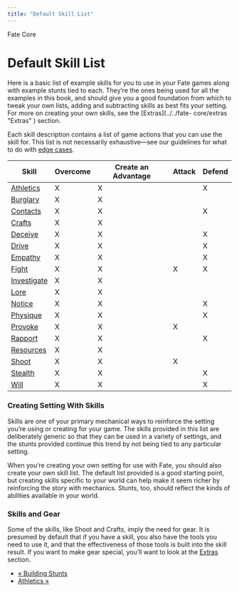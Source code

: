 ```yaml
---
title: "Default Skill List"
---
```

    
Fate Core

#  Default Skill List

Here is a basic list of example skills for you to use in your Fate games along
with example stunts tied to each. They’re the ones being used for all the
examples in this book, and should give you a good foundation from which to
tweak your own lists, adding and subtracting skills as best fits your setting.
For more on creating your own skills, see the [Extras](../../fate-
core/extras "Extras" ) section.

Each skill description contains a list of game actions that you can use the
skill for. This list is not necessarily exhaustive—see our guidelines for what
to do with [edge cases](../../fate-core/what-do-during-play).

Skill| Overcome| Create an Advantage| Attack| Defend  
---|---|---|---|---  
[Athletics](../../fate-core/athletics)| X| X|  | X  
[Burglary](../../fate-core/burglary)| X| X|  |  
[Contacts](../../fate-core/contacts)| X| X|  | X  
[Crafts](../../fate-core/crafts)| X| X|  |  
[Deceive](../../fate-core/deceive)| X| X|  | X  
[Drive](../../fate-core/drive)| X| X|  | X  
[Empathy](../../fate-core/empathy)| X| X|  | X  
[Fight](../../fate-core/fight)| X| X| X| X  
[Investigate](../../fate-core/investigate)| X| X|  |  
[Lore](../../fate-core/lore)| X| X|  |  
[Notice](../../fate-core/notice)| X| X|  | X  
[Physique](../../fate-core/physique)| X| X|  | X  
[Provoke](../../fate-core/provoke)| X| X| X|  
[Rapport](../../fate-core/rapport)| X| X|  | X  
[Resources](../../fate-core/resources)| X| X|  |  
[Shoot](../../fate-core/shoot)| X| X| X|  
[Stealth](../../fate-core/stealth)| X| X|  | X  
[Will](../../fate-core/will)| X| X|  | X  
  
### Creating Setting With Skills

Skills are one of your primary mechanical ways to reinforce the setting you’re
using or creating for your game. The skills provided in this list are
deliberately generic so that they can be used in a variety of settings, and
the stunts provided continue this trend by not being tied to any particular
setting.

When you’re creating your own setting for use with Fate, you should also
create your own skill list. The default list provided is a good starting
point, but creating skills specific to your world can help make it seem richer
by reinforcing the story with mechanics. Stunts, too, should reflect the kinds
of abilities available in your world.

### Skills and Gear

Some of the skills, like Shoot and Crafts, imply the need for gear. It is
presumed by default that if you have a skill, you also have the tools you need
to use it, and that the effectiveness of those tools is built into the skill
result. If you want to make gear special, you’ll want to look at the [Extras
](../../fate-core/extras) section.

  * [« Building Stunts](/fate-core/building-stunts)
  * [Athletics »](/fate-core/athletics)

